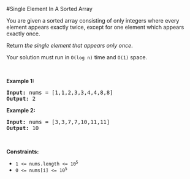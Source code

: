 #Single Element In A Sorted Array
<p>You are given a sorted array consisting of only integers where every element appears exactly twice, except for one element which appears exactly once.</p>
<p>Return <em>the single element that appears only once</em>.</p>
<p>Your solution must run in <code>O(log n)</code> time and <code>O(1)</code> space.</p>
<p> </p>
<p><strong class="example">Example 1:</strong></p>
<pre><strong>Input:</strong> nums = [1,1,2,3,3,4,4,8,8]
<strong>Output:</strong> 2
</pre><p><strong class="example">Example 2:</strong></p>
<pre><strong>Input:</strong> nums = [3,3,7,7,10,11,11]
<strong>Output:</strong> 10
</pre>
<p> </p>
<p><strong>Constraints:</strong></p>
<ul>
<li><code>1 &lt;= nums.length &lt;= 10<sup>5</sup></code></li>
<li><code>0 &lt;= nums[i] &lt;= 10<sup>5</sup></code></li>
</ul>
